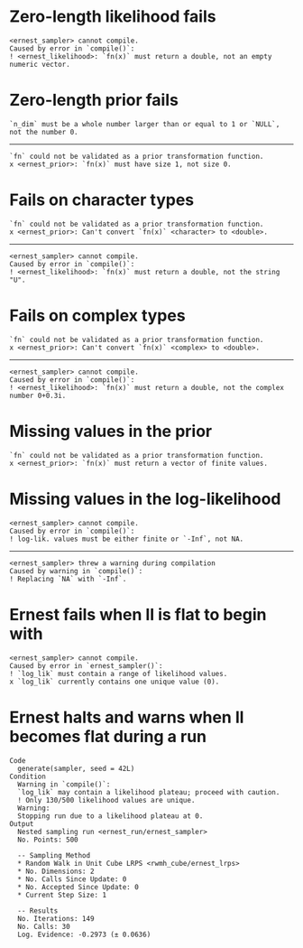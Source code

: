 # Zero-length likelihood fails

    <ernest_sampler> cannot compile.
    Caused by error in `compile()`:
    ! <ernest_likelihood>: `fn(x)` must return a double, not an empty numeric vector.

# Zero-length prior fails

    `n_dim` must be a whole number larger than or equal to 1 or `NULL`, not the number 0.

---

    `fn` could not be validated as a prior transformation function.
    x <ernest_prior>: `fn(x)` must have size 1, not size 0.

# Fails on character types

    `fn` could not be validated as a prior transformation function.
    x <ernest_prior>: Can't convert `fn(x)` <character> to <double>.

---

    <ernest_sampler> cannot compile.
    Caused by error in `compile()`:
    ! <ernest_likelihood>: `fn(x)` must return a double, not the string "U".

# Fails on complex types

    `fn` could not be validated as a prior transformation function.
    x <ernest_prior>: Can't convert `fn(x)` <complex> to <double>.

---

    <ernest_sampler> cannot compile.
    Caused by error in `compile()`:
    ! <ernest_likelihood>: `fn(x)` must return a double, not the complex number 0+0.3i.

# Missing values in the prior

    `fn` could not be validated as a prior transformation function.
    x <ernest_prior>: `fn(x)` must return a vector of finite values.

# Missing values in the log-likelihood

    <ernest_sampler> cannot compile.
    Caused by error in `compile()`:
    ! log-lik. values must be either finite or `-Inf`, not NA.

---

    <ernest_sampler> threw a warning during compilation
    Caused by warning in `compile()`:
    ! Replacing `NA` with `-Inf`.

# Ernest fails when ll is flat to begin with

    <ernest_sampler> cannot compile.
    Caused by error in `ernest_sampler()`:
    ! `log_lik` must contain a range of likelihood values.
    x `log_lik` currently contains one unique value (0).

# Ernest halts and warns when ll becomes flat during a run

    Code
      generate(sampler, seed = 42L)
    Condition
      Warning in `compile()`:
      `log_lik` may contain a likelihood plateau; proceed with caution.
      ! Only 130/500 likelihood values are unique.
      Warning:
      Stopping run due to a likelihood plateau at 0.
    Output
      Nested sampling run <ernest_run/ernest_sampler>
      No. Points: 500
      
      -- Sampling Method 
      * Random Walk in Unit Cube LRPS <rwmh_cube/ernest_lrps>
      * No. Dimensions: 2
      * No. Calls Since Update: 0
      * No. Accepted Since Update: 0
      * Current Step Size: 1
      
      -- Results 
      No. Iterations: 149
      No. Calls: 30
      Log. Evidence: -0.2973 (± 0.0636)

